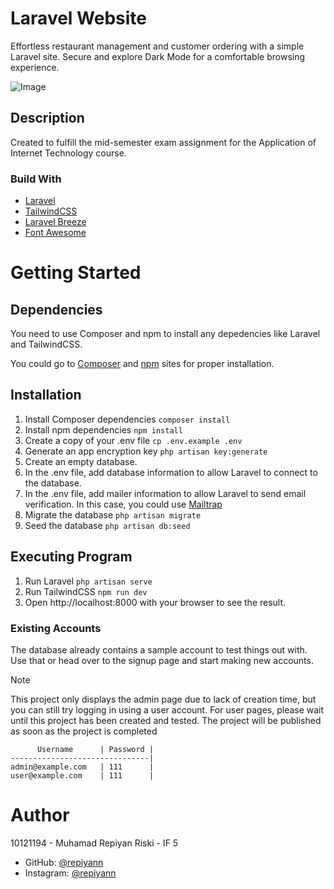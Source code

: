 # Laravel Website

Effortless restaurant management and customer ordering with a simple Laravel site. Secure and explore Dark Mode for a comfortable browsing experience.

![Image](https://github.com/repiyann/Laravel_PTI/assets/92260886/04b4fa5a-7234-432a-9265-39ea69089b99)

## Description

Created to fulfill the mid-semester exam assignment for the Application of Internet Technology course.

### Build With

* [Laravel](https://laravel.com/)
* [TailwindCSS](https://tailwindcss.com/)
* [Laravel Breeze](https://laravel.com/docs/10.x/starter-kits)
* [Font Awesome](https://fontawesome.com/)
  
# Getting Started

## Dependencies

You need to use Composer and npm to install any depedencies like Laravel and TailwindCSS.

You could go to [Composer](https://getcomposer.org/) and [npm](https://www.npmjs.com/) sites for proper installation.

## Installation

1. Install Composer dependencies `composer install`
2. Install npm dependencies `npm install`
3. Create a copy of your .env file `cp .env.example .env`
4. Generate an app encryption key `php artisan key:generate`
5. Create an empty database.
6. In the .env file, add database information to allow Laravel to connect to the database.
7. In the .env file, add mailer information to allow Laravel to send email verification. In this case, you could use [Mailtrap](https://mailtrap.io/)
8. Migrate the database `php artisan migrate`
9. Seed the database `php artisan db:seed`

## Executing Program

1. Run Laravel `php artisan serve`
2. Run TailwindCSS `npm run dev`
3. Open http://localhost:8000 with your browser to see the result.

### Existing Accounts

The database already contains a sample account to test things out with. Use that or head over to the signup page and start making new accounts.

> [!NOTE]
> This project only displays the admin page due to lack of creation time, but you can still try logging in using a user account. For user pages, please wait until this project has been created and tested. The project will be published as soon as the project is completed

```
      Username      | Password |
-------------------------------|
admin@example.com   | 111      |
user@example.com    | 111      |
```

# Author

10121194 - Muhamad Repiyan Riski - IF 5
* GitHub: [@repiyann](https://github.com/repiyann)
* Instagram: [@repiyann](https://instagram.com/repiyann)
